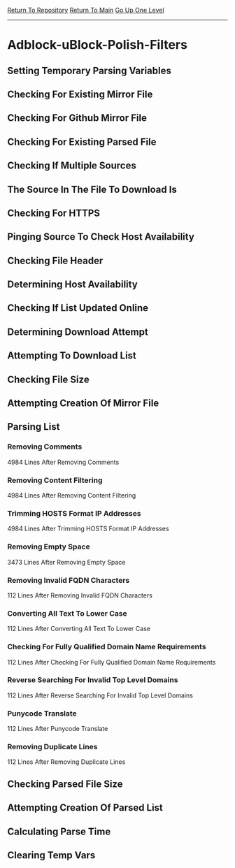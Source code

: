 [Return To Repository](https://github.com/bast69/piholeparser/)
[Return To Main](https://github.com/bast69/piholeparser/blob/master/RecentRunLogs/Mainlog.md)
[Go Up One Level](https://github.com/bast69/piholeparser/blob/master/RecentRunLogs/TopLevelScripts/30-Processing-External-Blacklists.md)
____________________________________
# Adblock-uBlock-Polish-Filters
## Setting Temporary Parsing Variables
## Checking For Existing Mirror File
## Checking For Github Mirror File
## Checking For Existing Parsed File
## Checking If Multiple Sources
## The Source In The File To Download Is
## Checking For HTTPS
## Pinging Source To Check Host Availability
## Checking File Header
## Determining Host Availability
## Checking If List Updated Online
## Determining Download Attempt
## Attempting To Download List
## Checking File Size
## Attempting Creation Of Mirror File
## Parsing List
### Removing Comments
4984 Lines After Removing Comments
### Removing Content Filtering
4984 Lines After Removing Content Filtering
### Trimming HOSTS Format IP Addresses
4984 Lines After Trimming HOSTS Format IP Addresses
### Removing Empty Space
3473 Lines After Removing Empty Space
### Removing Invalid FQDN Characters
112 Lines After Removing Invalid FQDN Characters
### Converting All Text To Lower Case
112 Lines After Converting All Text To Lower Case
### Checking For Fully Qualified Domain Name Requirements
112 Lines After Checking For Fully Qualified Domain Name Requirements
### Reverse Searching For Invalid Top Level Domains
112 Lines After Reverse Searching For Invalid Top Level Domains
### Punycode Translate
112 Lines After Punycode Translate
### Removing Duplicate Lines
112 Lines After Removing Duplicate Lines
## Checking Parsed File Size
## Attempting Creation Of Parsed List
## Calculating Parse Time
## Clearing Temp Vars

